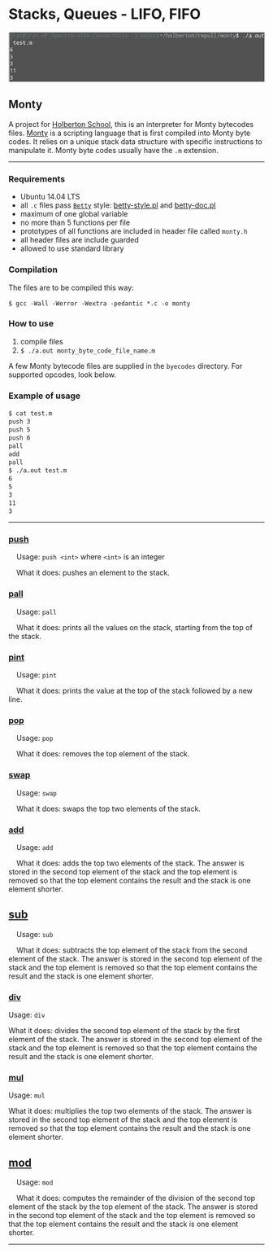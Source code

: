 # Stacks, Queues - LIFO, FIFO

![](./photo.png)

## Monty

A project for [Holberton School](https://www.holbertonschool.com/), this is an interpreter for Monty bytecodes files. [Monty](http://montyscoconut.github.io/) is a scripting language that is first compiled into Monty byte codes. It relies on a unique stack data structure with specific instructions to manipulate it. Monty byte codes usually have the `.m` extension. 

---

### Requirements

- Ubuntu 14.04 LTS
- all `.c` files pass [`Betty`](https://github.com/holbertonschool/Betty) style: [betty-style.pl](https://github.com/holbertonschool/Betty/blob/master/betty-style.pl) and [betty-doc.pl](https://github.com/holbertonschool/Betty/blob/master/betty-doc.pl)
- maximum of one global variable
- no more than 5 functions per file
- prototypes of all functions are included in header file called `monty.h`
- all header files are include guarded
- allowed to use standard library

### Compilation

The files are to be compiled this way:

```
$ gcc -Wall -Werror -Wextra -pedantic *.c -o monty
```

### How to use

1. compile files
2. `$ ./a.out monty_byte_code_file_name.m`

A few Monty bytecode files are supplied in the `byecodes` directory. For supported opcodes, look below.



### Example of usage

```
$ cat test.m
push 3
push 5
push 6
pall
add
pall
$ ./a.out test.m
6
5
3
11
3
```

---

### [push](./pushpallpint.c)

    Usage: `push <int>` where `<int>` is an integer

    What it does: pushes an element to the stack.

### [pall](./pushpallpint.c)

    Usage: `pall`

    What it does: prints all the values on the stack, starting from the top of the stack.

### [pint](./pushpallpint.c)

    Usage: `pint`

    What it does: prints the value at the top of the stack followed by a new line.

### [pop](./noppopswap.c)

    Usage: `pop`

    What it does: removes the top element of the stack.

### [swap](./noppopswap.c)

    Usage: `swap`

    What it does: swaps the top two elements of the stack.

### [add](./arithmetic.c)

    Usage: `add`

    What it does: adds the top two elements of the stack. The answer is stored in the second top element of the stack and the top element is removed so that the top element contains the result and the stack is one element shorter.



## [sub](./arithmetic.c)

    Usage: `sub` 

    What it does: subtracts the top element of the stack from the second element of the stack. The answer is stored in the second top element of the stack and the top element is removed so that the top element contains the result and the stack is one element shorter.

### [div](./arithmetic.c)

Usage: `div`

What it does: divides the second top element of the stack by the first element of the stack. The answer is stored in the second top element of the stack and the top element is removed so that the top element contains the result and the stack is one element shorter.

### [mul](./arithmetic.c)

Usage: `mul`

What it does: multiplies the top two elements of the stack. The answer is stored in the second top element of the stack and the top element is removed so that the top element contains the result and the stack is one element shorter.

## [mod](./arithmetic.c)

    Usage: `mod`

    What it does: computes the remainder of the division of the second top element of the stack by the top element of the stack. The answer is stored in the second top element of the stack and the top element is removed so that the top element contains the result and the stack is one element shorter.

---
